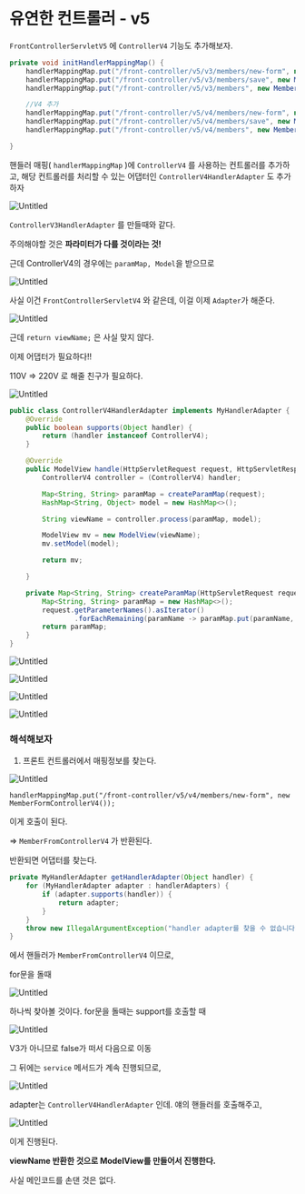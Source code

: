 # 유연한 컨트롤러 - v5

`FrontControllerServletV5` 에 `ControllerV4` 기능도 추가해보자.

```java
private void initHandlerMappingMap() {
    handlerMappingMap.put("/front-controller/v5/v3/members/new-form", new MemberFormControllerV3());
    handlerMappingMap.put("/front-controller/v5/v3/members/save", new MemberSaveControllerV3());
    handlerMappingMap.put("/front-controller/v5/v3/members", new MemberListControllerV3());

    //V4 추가
    handlerMappingMap.put("/front-controller/v5/v4/members/new-form", new MemberFormControllerV4());
    handlerMappingMap.put("/front-controller/v5/v4/members/save", new MemberSaveControllerV4());
    handlerMappingMap.put("/front-controller/v5/v4/members", new MemberListControllerV4());

}
```

핸들러 매핑( `handlerMappingMap` )에 `ControllerV4` 를 사용하는 컨트롤러를 추가하고, 해당 컨트롤러를 처리할 수 있는 어댑터인 `ControllerV4HandlerAdapter` 도 추가하자

![Untitled](%E1%84%8B%E1%85%B2%E1%84%8B%E1%85%A7%E1%86%AB%E1%84%92%E1%85%A1%E1%86%AB%20%E1%84%8F%E1%85%A5%E1%86%AB%E1%84%90%E1%85%B3%E1%84%85%E1%85%A9%E1%86%AF%E1%84%85%E1%85%A5%20-%20v5%20f36b3af75870465bb0041654559bf62f/Untitled.png)

`ControllerV3HandlerAdapter` 를 만들때와 같다.

주의해야할 것은 **파라미터가 다를 것이라는 것!**

근데 ControllerV4의 경우에는 `paramMap, Model`을 받으므로 

![Untitled](%E1%84%8B%E1%85%B2%E1%84%8B%E1%85%A7%E1%86%AB%E1%84%92%E1%85%A1%E1%86%AB%20%E1%84%8F%E1%85%A5%E1%86%AB%E1%84%90%E1%85%B3%E1%84%85%E1%85%A9%E1%86%AF%E1%84%85%E1%85%A5%20-%20v5%20f36b3af75870465bb0041654559bf62f/Untitled%201.png)

사실 이건 `FrontControllerServletV4` 와 같은데,
이걸 이제 `Adapter`가 해준다.

![Untitled](%E1%84%8B%E1%85%B2%E1%84%8B%E1%85%A7%E1%86%AB%E1%84%92%E1%85%A1%E1%86%AB%20%E1%84%8F%E1%85%A5%E1%86%AB%E1%84%90%E1%85%B3%E1%84%85%E1%85%A9%E1%86%AF%E1%84%85%E1%85%A5%20-%20v5%20f36b3af75870465bb0041654559bf62f/Untitled%202.png)

근데 `return viewName;` 은 사실 맞지 않다.

이제 어댑터가 필요하다!!

110V ⇒ 220V 로 해줄 친구가 필요하다.

![Untitled](%E1%84%8B%E1%85%B2%E1%84%8B%E1%85%A7%E1%86%AB%E1%84%92%E1%85%A1%E1%86%AB%20%E1%84%8F%E1%85%A5%E1%86%AB%E1%84%90%E1%85%B3%E1%84%85%E1%85%A9%E1%86%AF%E1%84%85%E1%85%A5%20-%20v5%20f36b3af75870465bb0041654559bf62f/Untitled%203.png)

```java
public class ControllerV4HandlerAdapter implements MyHandlerAdapter {
    @Override
    public boolean supports(Object handler) {
        return (handler instanceof ControllerV4);
    }

    @Override
    public ModelView handle(HttpServletRequest request, HttpServletResponse response, Object handler) throws ServletException, IOException {
        ControllerV4 controller = (ControllerV4) handler;

        Map<String, String> paramMap = createParamMap(request);
        HashMap<String, Object> model = new HashMap<>();

        String viewName = controller.process(paramMap, model);

        ModelView mv = new ModelView(viewName);
        mv.setModel(model);

        return mv;

    }

    private Map<String, String> createParamMap(HttpServletRequest request) {
        Map<String, String> paramMap = new HashMap<>();
        request.getParameterNames().asIterator()
                .forEachRemaining(paramName -> paramMap.put(paramName, request.getParameter(paramName)));
        return paramMap;
    }
}
```

![Untitled](%E1%84%8B%E1%85%B2%E1%84%8B%E1%85%A7%E1%86%AB%E1%84%92%E1%85%A1%E1%86%AB%20%E1%84%8F%E1%85%A5%E1%86%AB%E1%84%90%E1%85%B3%E1%84%85%E1%85%A9%E1%86%AF%E1%84%85%E1%85%A5%20-%20v5%20f36b3af75870465bb0041654559bf62f/Untitled%204.png)

![Untitled](%E1%84%8B%E1%85%B2%E1%84%8B%E1%85%A7%E1%86%AB%E1%84%92%E1%85%A1%E1%86%AB%20%E1%84%8F%E1%85%A5%E1%86%AB%E1%84%90%E1%85%B3%E1%84%85%E1%85%A9%E1%86%AF%E1%84%85%E1%85%A5%20-%20v5%20f36b3af75870465bb0041654559bf62f/Untitled%205.png)

![Untitled](%E1%84%8B%E1%85%B2%E1%84%8B%E1%85%A7%E1%86%AB%E1%84%92%E1%85%A1%E1%86%AB%20%E1%84%8F%E1%85%A5%E1%86%AB%E1%84%90%E1%85%B3%E1%84%85%E1%85%A9%E1%86%AF%E1%84%85%E1%85%A5%20-%20v5%20f36b3af75870465bb0041654559bf62f/Untitled%206.png)

![Untitled](%E1%84%8B%E1%85%B2%E1%84%8B%E1%85%A7%E1%86%AB%E1%84%92%E1%85%A1%E1%86%AB%20%E1%84%8F%E1%85%A5%E1%86%AB%E1%84%90%E1%85%B3%E1%84%85%E1%85%A9%E1%86%AF%E1%84%85%E1%85%A5%20-%20v5%20f36b3af75870465bb0041654559bf62f/Untitled%207.png)

### 해석해보자

1. 프론트 컨트롤러에서 매핑정보를 찾는다. 

![Untitled](%E1%84%8B%E1%85%B2%E1%84%8B%E1%85%A7%E1%86%AB%E1%84%92%E1%85%A1%E1%86%AB%20%E1%84%8F%E1%85%A5%E1%86%AB%E1%84%90%E1%85%B3%E1%84%85%E1%85%A9%E1%86%AF%E1%84%85%E1%85%A5%20-%20v5%20f36b3af75870465bb0041654559bf62f/Untitled%208.png)

`handlerMappingMap.put("/front-controller/v5/v4/members/new-form", new MemberFormControllerV4());`

이게 호출이 된다.

⇒ `MemberFromControllerV4` 가 반환된다.

반환되면 어댑터를 찾는다.

```java
private MyHandlerAdapter getHandlerAdapter(Object handler) {
    for (MyHandlerAdapter adapter : handlerAdapters) {
        if (adapter.supports(handler)) {
            return adapter;
        }
    }
    throw new IllegalArgumentException("handler adapter를 찾을 수 없습니다. handler=" + handler);
}
```

에서 핸들러가 `MemberFromControllerV4` 이므로, 

for문을 돌때

![Untitled](%E1%84%8B%E1%85%B2%E1%84%8B%E1%85%A7%E1%86%AB%E1%84%92%E1%85%A1%E1%86%AB%20%E1%84%8F%E1%85%A5%E1%86%AB%E1%84%90%E1%85%B3%E1%84%85%E1%85%A9%E1%86%AF%E1%84%85%E1%85%A5%20-%20v5%20f36b3af75870465bb0041654559bf62f/Untitled%209.png)

하나씩 찾아볼 것이다.
for문을 돌때는 support를 호출할 때 

![Untitled](%E1%84%8B%E1%85%B2%E1%84%8B%E1%85%A7%E1%86%AB%E1%84%92%E1%85%A1%E1%86%AB%20%E1%84%8F%E1%85%A5%E1%86%AB%E1%84%90%E1%85%B3%E1%84%85%E1%85%A9%E1%86%AF%E1%84%85%E1%85%A5%20-%20v5%20f36b3af75870465bb0041654559bf62f/Untitled%2010.png)

V3가 아니므로 false가 떠서 다음으로 이동

그 뒤에는 `service` 메서드가 계속 진행되므로, 

![Untitled](%E1%84%8B%E1%85%B2%E1%84%8B%E1%85%A7%E1%86%AB%E1%84%92%E1%85%A1%E1%86%AB%20%E1%84%8F%E1%85%A5%E1%86%AB%E1%84%90%E1%85%B3%E1%84%85%E1%85%A9%E1%86%AF%E1%84%85%E1%85%A5%20-%20v5%20f36b3af75870465bb0041654559bf62f/Untitled%2011.png)

adapter는 `ControllerV4HandlerAdapter` 인데.
얘의 핸들러를 호출해주고, 

![Untitled](%E1%84%8B%E1%85%B2%E1%84%8B%E1%85%A7%E1%86%AB%E1%84%92%E1%85%A1%E1%86%AB%20%E1%84%8F%E1%85%A5%E1%86%AB%E1%84%90%E1%85%B3%E1%84%85%E1%85%A9%E1%86%AF%E1%84%85%E1%85%A5%20-%20v5%20f36b3af75870465bb0041654559bf62f/Untitled%2012.png)

이게 진행된다.

**viewName 반환한 것으로 ModelView를 만들어서 진행한다.**

사실 메인코드를 손댄 것은 없다.